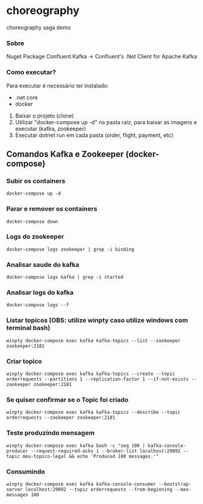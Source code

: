 # choreography
choreography saga demo

### Sobre

Nuget Package
Confluent.Kafka -> Confluent's .Net Client for Apache Kafka

### Como executar?
Para executar é necessário ter instalado:
* .net core
* docker 

1. Baixar o projeto (clone)
2. Utilizar "docker-compose up -d" na pasta raiz, para baixar as imagens e executar (kafka, zookeeper)
3. Executar dotnet run em cada pasta (order, flight, payment, etc)


## Comandos Kafka e Zookeeper (docker-compose)
### Subir os containers
    docker-compose up -d
### Parar e remover os containers
    docker-compose down
### Logs do zookeeper
    docker-compose logs zookeeper | grep -i binding
### Analisar saude do kafka
    docker-compose logs kafka | grep -i started
### Analisar logs do kafka
    docker-compose logs --f
### Listar topicos (OBS: utilize winpty caso utilize windows com terminal bash)
    winpty docker-compose exec kafka kafka-topics --list --zookeeper zookeeper:2181
### Criar topico
    winpty docker-compose exec kafka kafka-topics --create --topic orderrequests --partitions 1 --replication-factor 1 --if-not-exists --zookeeper zookeeper:2181
### Se quiser confirmar se o Topic foi criado
    winpty docker-compose exec kafka kafka-topics --describe --topic orderrequests --zookeeper zookeeper:2181
### Teste produzindo mensagem
    winpty docker-compose exec kafka bash -c "seq 100 | kafka-console-producer --request-required-acks 1 --broker-list localhost:29092 --topic meu-topico-legal && echo 'Produced 100 messages.'"
### Consumindo 
    winpty docker-compose exec kafka kafka-console-consumer --bootstrap-server localhost:29092 --topic orderrequests --from-beginning --max-messages 100

